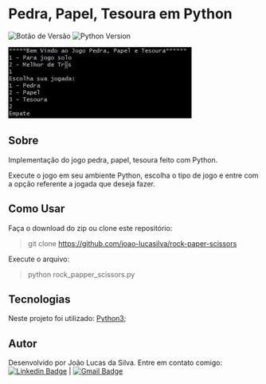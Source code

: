 # Pedra, Papel, Tesoura em Python

![Botão de Versão](https://img.shields.io/badge/Version-1.0-blue)   ![Python Version](https://img.shields.io/badge/Python-3.9-blue)  

![Tela do jogo](https://github.com/joao-lucasilva/rock-paper-scissors/blob/master/assets/scrennshot.JPG)

## Sobre

Implementação do jogo pedra, papel, tesoura feito com Python.

Execute o jogo em seu ambiente Python, escolha o tipo de jogo e entre com a opção referente a jogada que deseja fazer.

## Como Usar
Faça o download do zip ou clone este repositório:
> git clone https://github.com/joao-lucasilva/rock-paper-scissors

Execute o arquivo:
> python rock_papper_scissors.py

## Tecnologias
Neste projeto foi utilizado: [Python3](https://docs.python.org/3/);
 
## Autor
Desenvolvido por João Lucas da Silva.
Entre em contato comigo:
 [![Linkedin Badge](https://img.shields.io/badge/-JoaoLucas-blue?style=flat-square&logo=Linkedin&logoColor=white&link=https://www.linkedin.com/in/tgmarinho/)]([https://www.linkedin.com/in/joaolucassilva-812819165/](https://www.linkedin.com/in/joaolucassilva-812819165/)) | [![Gmail Badge](https://img.shields.io/badge/-joao.lsilva1198@gmail.com-c14438?style=flat-square&logo=Gmail&logoColor=white&link=mailto:tgmarinho@gmail.com)](mailto:joao.lsilva1198@gmail.com)
